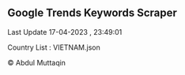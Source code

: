 

## Google Trends Keywords Scraper 
 
Last Update 17-04-2023 , 23:49:01

Country List :
VIETNAM.json



© Abdul Muttaqin 
